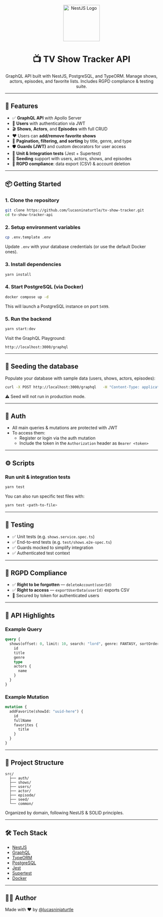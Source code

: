 <p align="center">
  <a href="https://nestjs.com/" target="_blank">
    <img src="https://nestjs.com/img/logo-small.svg" width="120" alt="NestJS Logo" />
  </a>
</p>

<h1 align="center">📺 TV Show Tracker API</h1>
<p align="center">GraphQL API built with NestJS, PostgreSQL, and TypeORM. Manage shows, actors, episodes, and favorite lists. Includes RGPD compliance & testing suite.</p>

---

## 🚀 Features

- ✅ **GraphQL API** with Apollo Server
- 👥 **Users** with authentication via JWT
- 🎬 **Shows**, **Actors**, and **Episodes** with full CRUD
- ❤️ Users can **add/remove favorite shows**
- 🔎 **Pagination, filtering, and sorting** by title, genre, and type
- 🛡️ **Guards (JWT)** and custom decorators for user access
- 🧪 **Unit & Integration tests** (Jest + Supertest)
- 🧹 **Seeding** support with users, actors, shows, and episodes
- 📄 **RGPD compliance**: data export (CSV) & account deletion

---

## 📦 Getting Started

### 1. Clone the repository

```bash
git clone https://github.com/lucasninaturtle/tv-show-tracker.git
cd tv-show-tracker-api
```

### 2. Setup environment variables

```bash
cp .env.template .env
```

Update `.env` with your database credentials (or use the default Docker ones).

### 3. Install dependencies

```bash
yarn install
```

### 4. Start PostgreSQL (via Docker)

```bash
docker compose up -d
```

This will launch a PostgreSQL instance on port `5499`.

### 5. Run the backend

```bash
yarn start:dev
```

Visit the GraphQL Playground:

```
http://localhost:3000/graphql
```

---

## 🌱 Seeding the database

Populate your database with sample data (users, shows, actors, episodes):

```bash
curl -X POST http://localhost:3000/graphql   -H "Content-Type: application/json"   -d '{"query":"mutation { executeSeed }"}'
```

⚠️ Seed will not run in production mode.

---

## 🔐 Auth

- All main queries & mutations are protected with JWT
- To access them:
  - Register or login via the auth mutation
  - Include the token in the `Authorization` header as `Bearer <token>`

---

## ⚙️ Scripts

### Run unit & integration tests

```bash
yarn test
```

You can also run specific test files with:

```bash
yarn test <path-to-file>
```

---

## 🧪 Testing

- ✅ Unit tests (e.g. `shows.service.spec.ts`)
- ✅ End-to-end tests (e.g. `test/shows.e2e-spec.ts`)
- ✅ Guards mocked to simplify integration
- ✅ Authenticated test context

---

## 🔐 RGPD Compliance

- ✅ **Right to be forgotten** — `deleteAccount(userId)`
- ✅ **Right to access** — `exportUserData(userId)` exports CSV
- 🔐 Secured by token for authenticated users

---

## 🧭 API Highlights

### Example Query

```graphql
query {
  shows(offset: 0, limit: 10, search: "lord", genre: FANTASY, sortOrder: ASC) {
    id
    title
    genre
    type
    actors {
      name
    }
  }
}
```

### Example Mutation

```graphql
mutation {
  addFavorite(showId: "uuid-here") {
    id
    fullName
    favorites {
      title
    }
  }
}
```

---

## 📁 Project Structure

```
src/
  ├── auth/
  ├── shows/
  ├── users/
  ├── actor/
  ├── episode/
  ├── seed/
  └── common/
```

Organized by domain, following NestJS & SOLID principles.

---

## 🛠️ Tech Stack

- [NestJS](https://nestjs.com/)
- [GraphQL](https://graphql.org/)
- [TypeORM](https://typeorm.io/)
- [PostgreSQL](https://www.postgresql.org/)
- [Jest](https://jestjs.io/)
- [Supertest](https://github.com/visionmedia/supertest)
- [Docker](https://www.docker.com/)

---

## 👨‍💻 Author

Made with ❤️ by [@lucasninjaturtle](https://github.com/lucasninjaturtle)